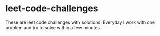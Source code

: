 # leet-code-challenges
These are leet code challenges with solutions. Everyday I work with one problem and try to solve within a few minutes
